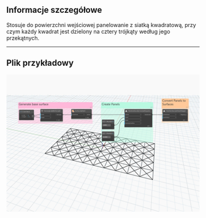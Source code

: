 ## Informacje szczegółowe
Stosuje do powierzchni wejściowej panelowanie z siatką kwadratową, przy czym każdy kwadrat jest dzielony na cztery trójkąty według jego przekątnych.
___
## Plik przykładowy

![ByCrossSplitSquares](./Autodesk.DesignScript.Geometry.PanelSurface.ByCrossSplitSquares_img.jpg)
